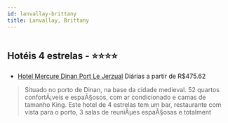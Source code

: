 ```yaml
---
id: lanvallay-brittany
title: Lanvallay, Brittany
---
```


<center><img src="http://photos.hotelbeds.com/giata/18/189966/189966a_hb_a_002.jpg" alt="" /></center>


## Hotéis 4 estrelas - ⭐️⭐️⭐️⭐️

-    [Hotel Mercure Dinan Port Le Jerzual](https://www.hurb.com/hoteis/lanvallay/hotel-mercure-dinan-port-le-jerzual-JNP-JP257454?cmp=18055) Diárias a partir de R$475.62
   > Situado no porto de Dinan, na base da cidade medieval. 52 quartos confortÃ¡veis e espaÃ§osos, com ar condicionado e camas de tamanho King. Este hotel de 4 estrelas tem um bar, restaurante com vista para o porto, 3 salas de reuniÃµes espaÃ§osas e totalment
